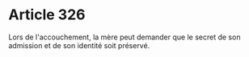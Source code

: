 # Article 326

Lors de l'accouchement, la mère peut demander que le secret de son admission et de son identité soit préservé.